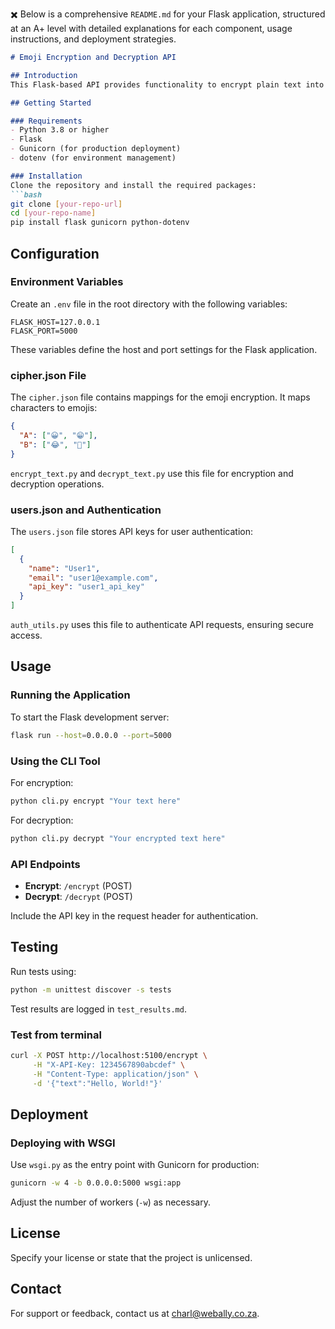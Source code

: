 ✖️ Below is a comprehensive `README.md` for your Flask application, structured at an A+ level with detailed explanations for each component, usage instructions, and deployment strategies.

```markdown
# Emoji Encryption and Decryption API

## Introduction
This Flask-based API provides functionality to encrypt plain text into emojis and decrypt it back to text. It's designed for secure and efficient text transformation.

## Getting Started

### Requirements
- Python 3.8 or higher
- Flask
- Gunicorn (for production deployment)
- dotenv (for environment management)

### Installation
Clone the repository and install the required packages:
```bash
git clone [your-repo-url]
cd [your-repo-name]
pip install flask gunicorn python-dotenv
```

## Configuration

### Environment Variables
Create an `.env` file in the root directory with the following variables:
```env
FLASK_HOST=127.0.0.1
FLASK_PORT=5000
```
These variables define the host and port settings for the Flask application.

### cipher.json File
The `cipher.json` file contains mappings for the emoji encryption. It maps characters to emojis:
```json
{
  "A": ["😀", "😁"],
  "B": ["😂", "🤣"]
}
```
`encrypt_text.py` and `decrypt_text.py` use this file for encryption and decryption operations.

### users.json and Authentication
The `users.json` file stores API keys for user authentication:
```json
[
  {
    "name": "User1",
    "email": "user1@example.com",
    "api_key": "user1_api_key"
  }
]
```
`auth_utils.py` uses this file to authenticate API requests, ensuring secure access.

## Usage

### Running the Application
To start the Flask development server:
```bash
flask run --host=0.0.0.0 --port=5000
```

### Using the CLI Tool
For encryption:
```bash
python cli.py encrypt "Your text here"
```
For decryption:
```bash
python cli.py decrypt "Your encrypted text here"
```

### API Endpoints
- **Encrypt**: `/encrypt` (POST)
- **Decrypt**: `/decrypt` (POST)

Include the API key in the request header for authentication.

## Testing
Run tests using:
```bash
python -m unittest discover -s tests
```
Test results are logged in `test_results.md`.

### Test from terminal
```bash
curl -X POST http://localhost:5100/encrypt \
     -H "X-API-Key: 1234567890abcdef" \
     -H "Content-Type: application/json" \
     -d '{"text":"Hello, World!"}'
```

## Deployment

### Deploying with WSGI
Use `wsgi.py` as the entry point with Gunicorn for production:
```bash
gunicorn -w 4 -b 0.0.0.0:5000 wsgi:app
```
Adjust the number of workers (`-w`) as necessary.

## License
Specify your license or state that the project is unlicensed.

## Contact
For support or feedback, contact us at [charl@webally.co.za](mailto:charl@webally.co.za).
```


